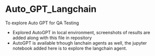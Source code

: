 # Auto_GPT_Langchain
To explore Auto GPT for QA Testing

- Explored AutoGPT in local environment, screenshots of results are added along with this file in repository
- AutoGPT is available trhough lanchain agents as well, the jupyter notebook added here is to explore the langchain agent.


